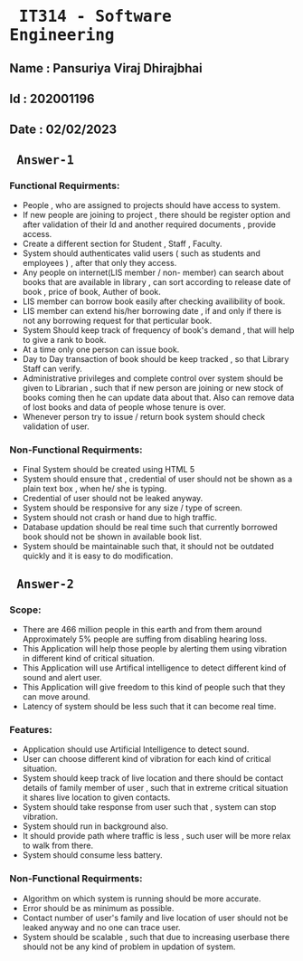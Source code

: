 # <pre>     IT314 - Software Engineering    </pre> 

## Name : Pansuriya Viraj Dhirajbhai
## Id : 202001196
## Date : 02/02/2023

## **<pre>                                   Answer-1  </pre>**

 

### Functional Requirments:

* People , who are assigned to projects should have access to system. 
* If new people are joining to project , there should be register option and after validation of their Id and another required documents , provide access.
* Create a different section for Student , Staff , Faculty.
* System should authenticates valid users ( such as students and employees ) , after that only they access.
* Any people on internet(LIS member / non- member) can search about books that are available in library , can sort according to release date of book , price of book, 
   Auther of book.
* LIS member can borrow book easily after checking availibility of book. 
* LIS member can extend his/her borrowing date , if and only if there is not any borrowing request for that perticular book.
* System Should keep track of frequency of book's demand , that will help to give a rank to book.
* At a time only one person can issue book.
* Day to Day transaction of book should be keep tracked , so that Library Staff can verify. 
* Administrative privileges and complete control over system should be given to Librarian , such that if new person are joining or new stock of books coming then he can update data about that. Also can remove data of lost books and data of people whose tenure is over. 
* Whenever person try to issue / return book system should check validation of user. 

### Non-Functional Requirments:

* Final System should be created using HTML 5 
* System should ensure that , credential of user should not be shown as a plain text box , when he/ she is typing. 
* Credential of user should not be leaked anyway.
* System should be responsive for any size / type of screen.
* System should not crash or hand due to high traffic.
* Database updation should be real time such that currently borrowed book should not be shown in available book list.
* System should be maintainable such that, it should not be outdated quickly and it is easy to do modification. 


## **<pre>                                   Answer-2  </pre>**

### Scope:

* There are 466 million people in this earth and from them around Approximately 5% people are suffing from disabling hearing loss.
* This Application will help those people by alerting them using vibration in different kind of critical situation. 
* This Application will use Artifical intelligence to detect different kind of sound and alert user.
* This Application will give freedom to this kind of people such that they can move around. 
* Latency of system should be less such that it can become real time.


### Features:

* Application should use Artificial Intelligence to detect sound.
* User can choose different kind of vibration for each kind of critical situation.
* System should keep track of live location and there should be contact details of family member of user , such that in extreme critical situation it shares live location to given contacts.
* System should take response from user such that , system can stop vibration. 
* System should run in background also. 
* It should provide path where traffic is less , such user will be more relax to walk from there.
* System should consume less battery.

### Non-Functional Requirments:

* Algorithm on which system is running should be more accurate.
* Error should be as minimum as possible.
* Contact number of user's family and live location of user should not be leaked anyway and no one can trace user.
* System should be scalable , such that due to increasing userbase there should not be any kind of problem in updation of system. 








